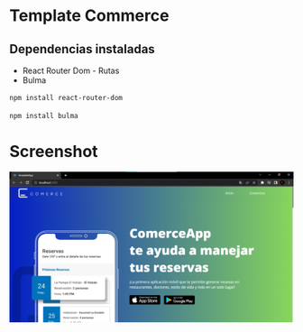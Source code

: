 # Template Commerce

## Dependencias instaladas
* React Router Dom - Rutas
* Bulma

```
npm install react-router-dom

npm install bulma
```

# Screenshot
![Main](/screenshots/ui-1.png)